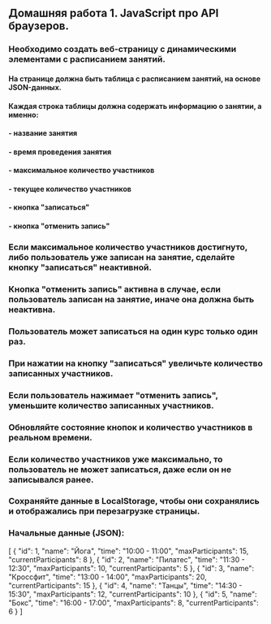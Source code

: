 ## Домашняя работа 1. JavaScript про API браузеров.
### Необходимо создать веб-страницу с динамическими элементами с расписанием занятий.

#### На странице должна быть таблица с расписанием занятий, на основе JSON-данных.
####  Каждая строка таблицы должна содержать информацию о занятии, а именно:
####  - название занятия
####  - время проведения занятия
####  - максимальное количество участников
####  - текущее количество участников
####  - кнопка "записаться"
####  - кнопка "отменить запись"

### Если максимальное количество участников достигнуто, либо пользователь уже записан на занятие, сделайте кнопку "записаться" неактивной.
### Кнопка "отменить запись" активна в случае, если пользователь записан на занятие, иначе она должна быть неактивна.

### Пользователь может записаться на один курс только один раз.

### При нажатии на кнопку "записаться" увеличьте количество записанных участников.
### Если пользователь нажимает "отменить запись", уменьшите количество записанных участников.
### Обновляйте состояние кнопок и количество участников в реальном времени.

### Если количество участников уже максимально, то пользователь не может записаться, даже если он не записывался ранее.

### Сохраняйте данные в LocalStorage, чтобы они сохранялись и отображались при перезагрузке страницы.

### Начальные данные (JSON):

[
    {
        "id": 1,
        "name": "Йога",
        "time": "10:00 - 11:00",
        "maxParticipants": 15,
        "currentParticipants": 8
    },
    {
        "id": 2,
        "name": "Пилатес",
        "time": "11:30 - 12:30",
        "maxParticipants": 10,
        "currentParticipants": 5
    },
    {
        "id": 3,
        "name": "Кроссфит",
        "time": "13:00 - 14:00",
        "maxParticipants": 20,
        "currentParticipants": 15
    },
    {
        "id": 4,
        "name": "Танцы",
        "time": "14:30 - 15:30",
        "maxParticipants": 12,
        "currentParticipants": 10
    },
    {
        "id": 5,
        "name": "Бокс",
        "time": "16:00 - 17:00",
        "maxParticipants": 8,
        "currentParticipants": 6
    }
]
